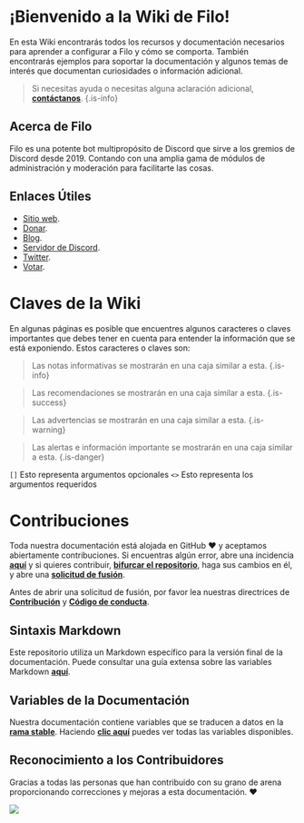 <!-- TITLE: Home -->
# ¡Bienvenido a la Wiki de Filo!

En esta Wiki encontrarás todos los recursos y documentación necesarios para aprender a configurar a Filo y cómo se comporta. También encontrarás ejemplos para soportar la documentación y algunos temas de interés que documentan curiosidades o información adicional.

> Si necesitas ayuda o necesitas alguna aclaración adicional, **[contáctanos](https://filobot.xyz/discord)**.
  {.is-info}

## Acerca de Filo

Filo es una potente bot multipropósito de Discord que sirve a los gremios de Discord desde 2019. Contando con una amplia gama de módulos de administración y moderación para facilitarte las cosas.

## Enlaces Útiles

- [Sitio web](https://filobot.xyz).
- [Donar](https://filobot.xyz/donate).
- [Blog](https://blog.filobot.xyz).
- [Servidor de Discord](https://filobot.xyz/discord).
- [Twitter](https://twitter.com/FiloDiscord).
- [Votar](https://filobot.xyz/vote).

# Claves de la Wiki

En algunas páginas es posible que encuentres algunos caracteres o claves importantes que debes tener en cuenta para entender la información que se está exponiendo. Estos caracteres o claves son:

> Las notas informativas se mostrarán en una caja similar a esta.
  {.is-info}

> Las recomendaciones se mostrarán en una caja similar a esta.
  {.is-success}

> Las advertencias se mostrarán en una caja similar a esta.
  {.is-warning}

> Las alertas e información importante se mostrarán en una caja similar a esta.
  {.is-danger}

`[]` Esto representa argumentos opcionales `<>` Esto representa los argumentos requeridos

# Contribuciones

Toda nuestra documentación está alojada en GitHub :heart: y aceptamos abiertamente contribuciones. Si encuentras algún error, abre una incidencia **[aquí](https://github.com/filobot/docs-rewrite/issues/new)** y si quieres contribuir, **[bifurcar el repositorio](https://github.com/filobot/docs-rewrite/fork)**, haga sus cambios en él, y abre una **[solicitud de fusión](https://github.com/filobot/docs-rewrite/pulls/compare)**.

Antes de abrir una solicitud de fusión, por favor lea nuestras directrices de **[Contribución](https://github.com/filobot/docs-rewrite/blob/main/.github/CONTRIBUTING.md)** y **[Código de conducta](https://github.com/filobot/docs-rewrite/blob/main/.github/CODE_OF_CONDUCT.md)**.

## Sintaxis Markdown

Este repositorio utiliza un Markdown específico para la versión final de la documentación. Puede consultar una guía extensa sobre las variables Markdown **[aquí](https://docs.requarks.io/en/editors/markdown)**.

## Variables de la Documentación

Nuestra documentación contiene variables que se traducen a datos en la **[rama stable](https://github.com/filobot/docs-rewrite/tree/stable)**. Haciendo **[clic aquí](https://github.com/filobot/docs-rewrite/blob/main/assets/variables.json)** puedes ver todas las variables disponibles.

## Reconocimiento a los Contribuidores

Gracias a todas las personas que han contribuido con su grano de arena proporcionando correcciones y mejoras a esta documentación. :heart:

![](https://contrib.rocks/image?repo=filobot/docs-rewrite)
